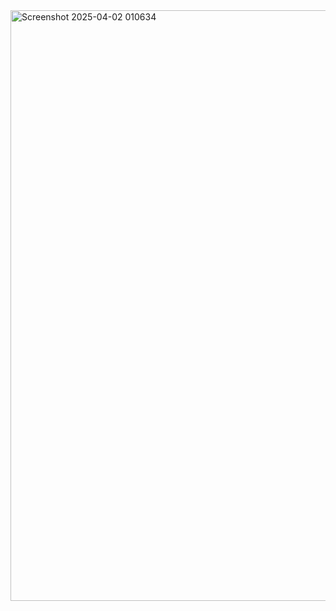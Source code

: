 <img width="945" alt="Screenshot 2025-04-02 010634" src="https://github.com/user-attachments/assets/52e40291-c0f4-4cdf-858a-8b01f758b05c" />
